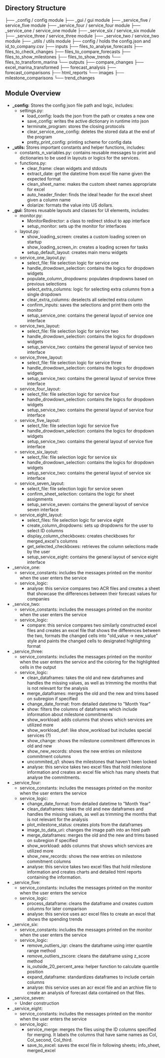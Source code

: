 ## Directory Structure

├── _config / config module
├── _gui / gui module
├── _service_five / service_five module
├── _service_four / service_four module
├── _service_one / service_one module
├── _service_six / service_six module
├── _service_three / service_three module
├── _service_two / service_two module
├── _utils / utils module
├── config / holds the config.json and id_to_company.csv
├── inputs
	├── files_to_analyse_forecasts
	├── files_to_check_changes
	├── files_to_compare_forecasts
	├── files_to_show_milestones
	├── files_to_show_trends
	└── files_to_transform_marina
└── outputs
	├── compare_changes
	├── excel_marina_transformed
	├── forecast_analysis
	├── forecast_comparisons
	├── html_reports
   		└── images
	├── milestone_comparisons
	└── trend_changes

## Module Overview

- **_config:** Stores the config json file path and logic, includes:
  - settings.py:
    - load_config: loads the json from the path or creates a new one
    - save_config: writes the active dictionary in runtime into json
    - terminate_program: stores the closing protocols
    - clear_service_one_config: deletes the stored data at the end of the program
    - pretty_print_config: printing scheme for config data
- **_utils:** Stores important constants and helper functions, includes:
  - constants_n_variables.py: contains reusable messages to print and dictionaries to be used in layouts or logics for the services.
  - functions.py:
    - clear_frame: clean widgets and stdouts
    - extract_date: get the datetime from excel file name given the expected format
    - clean_sheet_name: makes the custom sheet names appropriate for excel
    - auto_header_finder: finds the ideal header for the excel sheet given a column name
    - dolarize: formats the value into US dollars.
- **_gui:** Stores reusable layouts and classes for UI elements, includes:
  - monitor.py:
    - MonitorRedirector: a class to redirect stdout to app interface
    - setup_monitor: sets up the monitor for interfaces
  - layout.py:
    - show_loading_screen: creates a custom loading screen on startup
    - show_loading_screen_in: creates a loading screen for tasks
    - setup_default_layout: creates main menu widgets
  - service_one_layout.py:
    - select_file: file selection logic for service one
    - handle_drowdown_selection: contains the logics for dropdown widgets
    - populate_column_dropdowns: populates dropdowns based on previous selections
    - select_extra_columns: logic for selecting extra columns from a single dropdown
    - clear_extra_columns: deselects all selected extra column
    - confirm_inputs: saves the selections and print them onto the monitor
    - setup_service_one: contains the general layout of service one interface
  - service_two_layout:
    - select_file: file selection logic for service two
    - handle_drowdown_selection: contains the logics for dropdown widgets
    - setup_service_two: contains the general layout of service two interface
  - service_three_layout:
    - select_file: file selection logic for service three
    - handle_drowdown_selection: contains the logics for dropdown widgets
    - setup_service_two: contains the general layout of service three interface
  - service_four_layout:
    - select_file: file selection logic for service four
    - handle_drowdown_selection: contains the logics for dropdown widgets
    - setup_service_two: contains the general layout of service four interface
  - service_five_layout:
    - select_file: file selection logic for service five
    - handle_drowdown_selection: contains the logics for dropdown widgets
    - setup_service_two: contains the general layout of service five interface
  - service_six_layout:
    - select_file: file selection logic for service six
    - handle_drowdown_selection: contains the logics for dropdown widgets
    - setup_service_two: contains the general layout of service six interface
  - service_seven_layout:
    - select_file: file selection logic for service seven
    - confirm_sheet_selection: contains the logic for sheet assignments
    - setup_service_seven: contains the general layout of service seven interface
  - service_eight_layout:
    - select_files: file selection logic for service eight
    - create_column_dropdowns: sets up dropdowns for the user to select ID columns
    - display_column_checkboxes: creates checkboxes for merged_excel's columns
    - get_selected_checkboxes: retrieves the column selections made by the user
    - setup_service_eight: contains the general layout of service eight interface
- _service_one:
  - service_constants: includes the messages printed on the monitor when the user enters the service
  - service_logic:
    - analyse: this service compares two ACR files and creates a sheet that showcase the differences between their forecast values for companies
- _service_two:
  - service_constants: includes the messages printed on the monitor when the user enters the service
  - service_logic:
    - compare: this service compares two similarly constructed excel files and creates an excel file that shows the differences between the two, formats the changed cells into "old_value -> new_value" style and paints the changed cells to designated highlighting format
- _service_three:
  - service_constants: includes the messages printed on the monitor when the user enters the service and the coloring for the highlighted cells in the output
  - service_logic:
    - clean_dataframes: takes the old and new dataframes and handles the missing values, as well as trimming the months that is not relevant for the analysis
    - merge_dataframes: merges the old and the new and trims based on subregion if specified
    - change_date_format: from detailed datetime to "Month Year"
    - show: filters the columns of dataframes which include information about milestone commitments
    - show_workload: adds columns that shows which services are utilized more
    - show_workload_def: like show_workload but includes special services (?)
    - show_change: shows the milestone commitment differences in old and new
    - show_new_records: shows the new entries on milestone commitment columns
    - uncommited_q1: shows the milestones that haven't been locked
    - analyse: this service takes two excel files that hold milestone information and creates an excel file which has many sheets that analyse the commitments.
- _service_four:
  - service_constants: includes the messages printed on the monitor when the user enters the service
  - service_logic:
    - change_date_format: from detailed datetime to "Month Year"
    - clean_dataframes: takes the old and new dataframes and handles the missing values, as well as trimming the months that is not relevant for the analysis
    - plot_milestone_status: creates plots from the dataframes
    - image_to_data_uri: changes the image path into an html path
    - merge_dataframes: merges the old and the new and trims based on subregion if specified
    - show_workload: adds columns that shows which services are utilized more
    - show_new_records: shows the new entries on milestone commitment columns
    - analyse: this service takes two excel files that hold milestone information and creates charts and detailed html reports containing the information.
- _service_five:
  - service_constants: includes the messages printed on the monitor when the user enters the service
  - service_logic:
    - process_dataframe: cleans the dataframe and creates custom columns for later comparison
    - analyse: this service uses acr excel files to create an excel that shows the spending trends
- _service_six:
  - service_constants: includes the messages printed on the monitor when the user enters the service
  - service_logic:
    - remove_outliers_iqr: cleans the dataframe using inter quantile range method
    - remove_outliers_zscore: cleans the dataframe using z_score method
    - is_outside_20_percent_area: helper function to calculate quantile position
    - expand_dataframe: standardizes dataframes to include certain columns
    - analyse: this service uses an acr excel file and an archive file to create an analysis of forecast data contained on that files.
- _service_seven:
  - Under construction
- _service_eight:
  - service_constants: includes the messages printed on the monitor when the user enters the service
  - service_logic:
    - service_merge: merges the files using the ID columns specified for merging. It labels the columns that have same names as Col, Col_second, Col_third.
    - save_to_excel: saves the excel file in following sheets; info_sheet, merged_excel
